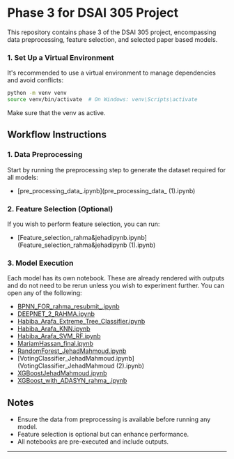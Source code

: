 # Phase 3 for DSAI 305 Project

This repository contains phase 3 of the DSAI 305 project, encompassing data preprocessing, feature selection, and selected paper based models.


### 1. Set Up a Virtual Environment

It's recommended to use a virtual environment to manage dependencies and avoid conflicts:

```bash
python -m venv venv
source venv/bin/activate  # On Windows: venv\Scripts\activate
```
Make sure that the venv as active.


## Workflow Instructions

### 1. Data Preprocessing

Start by running the preprocessing step to generate the dataset required for all models:

- [pre_processing_data_.ipynb](pre_processing_data_ (1).ipynb)

### 2. Feature Selection (Optional)

If you wish to perform feature selection, you can run:

- [Feature_selection_rahma&jehadipynb.ipynb](Feature_selection_rahma&jehadipynb (1).ipynb)

### 3. Model Execution

Each model has its own notebook. These are already rendered with outputs and do not need to be rerun unless you wish to experiment further. You can open any of the following:

- [BPNN_FOR_rahma_resubmit_.ipynb](BPNN_FOR_rahma_resubmit_.ipynb)
- [DEEPNET_2_RAHMA.ipynb](DEEPNET_2_RAHMA.ipynb)
- [Habiba_Arafa_Extreme_Tree_Classifier.ipynb](Habiba_Arafa_Extreme_Tree_Classifier.ipynb)
- [Habiba_Arafa_KNN.ipynb](Habiba_Arafa_KNN.ipynb)
- [Habiba_Arafa_SVM_RF.ipynb](Habiba_Arafa_SVM_RF.ipynb)
- [MariamHassan_final.ipynb](MariamHassan_final.ipynb)
- [RandomForest_JehadMahmoud.ipynb](RandomForest_JehadMahmoud.ipynb)
- [VotingClassifier_JehadMahmoud.ipynb](VotingClassifier_JehadMahmoud (2).ipynb)
- [XGBoostJehadMahmoud.ipynb](XGBoostJehadMahmoud.ipynb)
- [XGBoost_with_ADASYN_rahma_.ipynb](XGBoost_with_ADASYN_rahma_(1).ipynb)

## Notes

- Ensure the data from preprocessing is available before running any model.
- Feature selection is optional but can enhance performance.
- All notebooks are pre-executed and include outputs.

---
